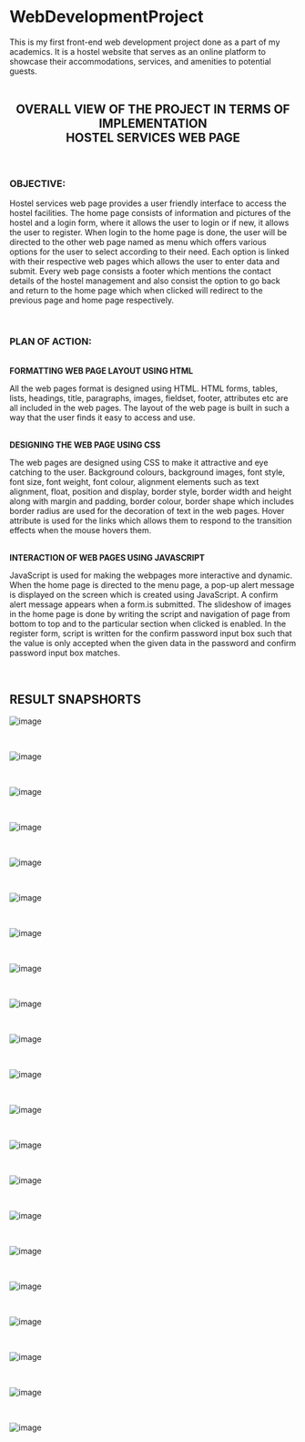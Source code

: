 <h1> WebDevelopmentProject</h1>
This is my first front-end web development project done as a part of my academics. It is a hostel website that serves as an online platform to showcase their accommodations, services, and amenities to potential guests.<br><br>
<center>
<h2>OVERALL VIEW OF THE PROJECT IN TERMS OF IMPLEMENTATION<br>
HOSTEL SERVICES WEB PAGE
</h1></center>
<br>
<h3> OBJECTIVE:</h3>
<p>
  Hostel services web page provides a user friendly interface to access the hostel facilities. The home page consists of information and pictures of the hostel and a login form, where it allows the user to login or if new, it allows the user to register. When login to the home page is done, the user will be directed to the other web page named as menu which offers various options for the user to select according to their need. Each option is linked with their respective web pages which allows the user to enter data and submit. Every web page consists a footer which mentions the contact details of the hostel management and also consist the option to go back and return to the home page which when clicked will redirect to the previous page and home page respectively.
</p>
<br>
<h3> PLAN OF ACTION:</h3><br>
<b>	FORMATTING WEB PAGE LAYOUT USING HTML</b><br>
<p>All the web pages format is designed using HTML. HTML forms, tables, lists, headings, title, paragraphs, images, fieldset, footer, attributes etc are all included in the web pages. The layout of the web page is built in such a way that the user finds it easy to access and use.</p>
<br>
<b> DESIGNING THE WEB PAGE USING CSS</b>
<br>
<p>The web pages are designed using CSS to make it attractive and eye catching to the user. Background colours, background images, font style, font size, font weight, font colour, alignment elements such as text alignment, float, position and display, border style, border width and height along with margin and padding, border colour, border shape which includes border radius are used for the decoration of text in the web pages. Hover attribute is used for the links which allows them to respond to the transition effects when the mouse hovers them. </p><br>
<b>	INTERACTION OF WEB PAGES USING JAVASCRIPT</b><br>
<p>JavaScript is used for making the webpages more interactive and dynamic. When the home page is directed to the menu page, a pop-up alert message is displayed on the screen which is created using JavaScript. A confirm alert message appears when a form.is submitted. The slideshow of images in the home page is done by writing the script and navigation of page from bottom to top and to the particular section when clicked is enabled. In the register form, script is written for the confirm password input box such that the value is only accepted when the given data in the password and confirm password input box matches.
  
</p>



<br>

<h2>RESULT SNAPSHORTS</h2>




![image](https://github.com/jayabindu2004/WebDevelopmentProject/assets/117556640/d05c2180-cf3e-4a15-95ad-3b103ec3f4b3)


<br>



![image](https://github.com/jayabindu2004/WebDevelopmentProject/assets/117556640/ccf9e3de-52c1-4d7b-813d-0c671e22cd9d)



<br>


![image](https://github.com/jayabindu2004/WebDevelopmentProject/assets/117556640/ee0c2926-2ca1-4cfe-8ee2-45ec45b11770)



<br>



![image](https://github.com/jayabindu2004/WebDevelopmentProject/assets/117556640/ff6e63a4-6e3f-4940-8b52-79c82030620b)



<br>



![image](https://github.com/jayabindu2004/WebDevelopmentProject/assets/117556640/4f2c3eca-2e42-4dc6-b367-7873d1e37709)



<br>


![image](https://github.com/jayabindu2004/WebDevelopmentProject/assets/117556640/cb883812-b0d5-4199-bac6-1ac53229d428)



<br>


![image](https://github.com/jayabindu2004/WebDevelopmentProject/assets/117556640/6d6ce6b4-f635-43e9-984f-e11305435b83)



<br>


![image](https://github.com/jayabindu2004/WebDevelopmentProject/assets/117556640/398c8fcd-b962-43d0-b705-fb960783287d)



<br>



![image](https://github.com/jayabindu2004/WebDevelopmentProject/assets/117556640/65c3bef1-8e51-4cf3-805d-5a8fe9ad9500)



<br>


![image](https://github.com/jayabindu2004/WebDevelopmentProject/assets/117556640/43dd9355-84e6-4398-9b59-35fe33c9a3da)



<br>



![image](https://github.com/jayabindu2004/WebDevelopmentProject/assets/117556640/d54f62e3-7e55-4692-b5d5-774d78b6b6ac)



<br>




![image](https://github.com/jayabindu2004/WebDevelopmentProject/assets/117556640/b1394161-d5ee-4189-b5e5-eeea06c45e9a)




<br>


![image](https://github.com/jayabindu2004/WebDevelopmentProject/assets/117556640/f35c4983-6a82-421e-88bf-6d49620a60ba)



<br>



![image](https://github.com/jayabindu2004/WebDevelopmentProject/assets/117556640/f6008fbb-9d14-475b-9880-059953061481)



<br>



![image](https://github.com/jayabindu2004/WebDevelopmentProject/assets/117556640/1ae2bbd4-40c4-4d47-b0f3-8aae940264af)




<br>



![image](https://github.com/jayabindu2004/WebDevelopmentProject/assets/117556640/f75108df-2e3f-46fa-8feb-d339562e4f74)



<br>



![image](https://github.com/jayabindu2004/WebDevelopmentProject/assets/117556640/00f2ea08-2b0a-445a-872a-6daf7556d4a8)



<br>



![image](https://github.com/jayabindu2004/WebDevelopmentProject/assets/117556640/ddaa1495-dd26-4af1-bdde-addb183834ce)



<br>


![image](https://github.com/jayabindu2004/WebDevelopmentProject/assets/117556640/6089ebc0-28ab-44fe-8e98-919a6f5d9322)



<br>




![image](https://github.com/jayabindu2004/WebDevelopmentProject/assets/117556640/f30791ae-0a81-46a7-8798-5282135696ad)


<br>


![image](https://github.com/jayabindu2004/WebDevelopmentProject/assets/117556640/a2773765-26b8-4926-a369-cb2f103b0d31)


<br>




